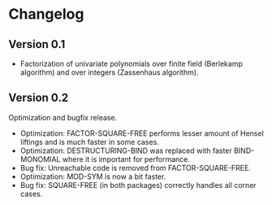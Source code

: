 # Changelog

## Version 0.1

* Factorization of univariate polynomials over finite field (Berlekamp
  algorithm) and over integers (Zassenhaus algorithm).

## Version 0.2

Optimization and bugfix release.

* Optimization: FACTOR-SQUARE-FREE performs lesser amount of Hensel liftings and
  is much faster in some cases.
* Optimization: DESTRUCTURING-BIND was replaced with faster BIND-MONOMIAL where
  it is important for performance.
* Bug fix: Unreachable code is removed from FACTOR-SQUARE-FREE.
* Optimization: MOD-SYM is now a bit faster.
* Bug fix: SQUARE-FREE (in both packages) correctly handles all corner cases.
